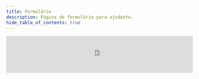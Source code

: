 ```yaml
---
title: Formulário
description: Página de formulário para ajudante.
hide_table_of_contents: true
---
```

<div class="form">
<iframe src="https://docs.google.com/forms/d/e/1FAIpQLSf5ywwjFy8IAnpzV5VfosipLG-8yLdkAP-Dr1-G8xSegr1Y7w/viewform?embedded=true"   width="100%";
  height="100"; frameborder="0" marginheight="0" marginwidth="0">Carregando…</iframe>
</div>